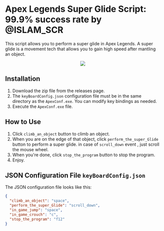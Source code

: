 # Apex Legends Super Glide Script: 99.9% success rate by @ISLAM_SCR

This script allows you to perform a super glide in Apex Legends. A super glide is a movement tech that allows you to gain high speed after mantling an object.

<p align="center">
  <img src="https://github.com/islamghost1/ApexSuperGlide/assets/57948466/9b6d2084-edd0-4bbe-8d39-a50bc01819c0">
</p>

## Installation
1. Download the zip file from the releases page.
2. The `keyBoardConfig.json` configuration file must be in the same directory as the `ApexConf.exe`. You can modify key bindings as needed.
3. Execute the `ApexConf.exe` file.

## How to Use
1. Click `climb_an_object` button to climb an object.
2. When you are on the edge of that object, click `perform_the_super_Glide` button  to perform a super glide. in case of `scroll_down` event , just scroll the mouse wheel.
3. When you're done, click `stop_the_program` button to stop the program.
4. Enjoy.

## JSON Configuration File `keyBoardConfig.json`
The JSON configuration file looks like this:

```json
{
  "climb_an_object": "space",
  "perform_the_super_Glide": "scroll_down",
  "in_game_jump": "space",
  "in_game_crouch": "c",
  "stop_the_program": "f12"
}
